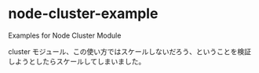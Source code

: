 node-cluster-example
====================

Examples for Node Cluster Module

cluster モジュール、この使い方ではスケールしないだろう、ということを検証しようとしたらスケールしてしまいました。


